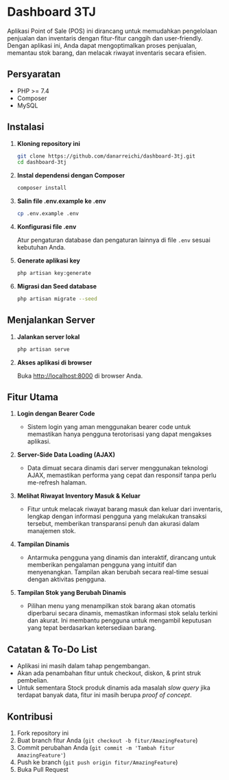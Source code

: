 # Dashboard 3TJ

Aplikasi Point of Sale (POS) ini dirancang untuk memudahkan pengelolaan penjualan dan inventaris dengan fitur-fitur canggih dan user-friendly. Dengan aplikasi ini, Anda dapat mengoptimalkan proses penjualan, memantau stok barang, dan melacak riwayat inventaris secara efisien.

## Persyaratan

- PHP >= 7.4
- Composer
- MySQL

## Instalasi

1. **Kloning repository ini**

    ```bash
    git clone https://github.com/danarreichi/dashboard-3tj.git
    cd dashboard-3tj
    ```

2. **Instal dependensi dengan Composer**

    ```bash
    composer install
    ```

3. **Salin file .env.example ke .env**

    ```bash
    cp .env.example .env
    ```

4. **Konfigurasi file .env**

    Atur pengaturan database dan pengaturan lainnya di file `.env` sesuai kebutuhan Anda.

5. **Generate aplikasi key**

    ```bash
    php artisan key:generate
    ```

6. **Migrasi dan Seed database**

    ```bash
    php artisan migrate --seed
    ```

## Menjalankan Server

1. **Jalankan server lokal**

    ```bash
    php artisan serve
    ```

2. **Akses aplikasi di browser**

    Buka [http://localhost:8000](http://localhost:8000) di browser Anda.

## Fitur Utama

1. **Login dengan Bearer Code**
   - Sistem login yang aman menggunakan bearer code untuk memastikan hanya pengguna terotorisasi yang dapat mengakses aplikasi.

2. **Server-Side Data Loading (AJAX)**
   - Data dimuat secara dinamis dari server menggunakan teknologi AJAX, memastikan performa yang cepat dan responsif tanpa perlu me-refresh halaman.

3. **Melihat Riwayat Inventory Masuk & Keluar**
   - Fitur untuk melacak riwayat barang masuk dan keluar dari inventaris, lengkap dengan informasi pengguna yang melakukan transaksi tersebut, memberikan transparansi penuh dan akurasi dalam manajemen stok.

4. **Tampilan Dinamis**
   - Antarmuka pengguna yang dinamis dan interaktif, dirancang untuk memberikan pengalaman pengguna yang intuitif dan menyenangkan. Tampilan akan berubah secara real-time sesuai dengan aktivitas pengguna.

5. **Tampilan Stok yang Berubah Dinamis**
   - Pilihan menu yang menampilkan stok barang akan otomatis diperbarui secara dinamis, memastikan informasi stok selalu terkini dan akurat. Ini membantu pengguna untuk mengambil keputusan yang tepat berdasarkan ketersediaan barang.

## Catatan & To-Do List
- Aplikasi ini masih dalam tahap pengembangan.
- Akan ada penambahan fitur untuk checkout, diskon, & print struk pembelian.
- Untuk sementara Stock produk dinamis ada masalah _slow query_ jika terdapat banyak data, fitur ini masih berupa _proof of concept_.

## Kontribusi

1. Fork repository ini
2. Buat branch fitur Anda (`git checkout -b fitur/AmazingFeature`)
3. Commit perubahan Anda (`git commit -m 'Tambah fitur AmazingFeature'`)
4. Push ke branch (`git push origin fitur/AmazingFeature`)
5. Buka Pull Request
